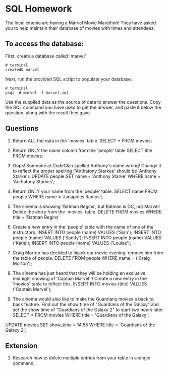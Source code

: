 # SQL Homework

The local cinema are having a Marvel Movie Marathon! They have asked you to help maintain their database of movies with times and attendees.

## To access the database:

First, create a database called 'marvel'

```
# terminal
createdb marvel
```

Next, run the provided SQL script to populate your database:

```
# terminal
psql -d marvel -f marvel.sql
```

Use the supplied data as the source of data to answer the questions. Copy the SQL command you have used to get the answer, and paste it below the question, along with the result they gave.

## Questions

1.  Return ALL the data in the 'movies' table.
SELECT * FROM movies;

2.  Return ONLY the name column from the 'people' table
SELECT title FROM movies;

3.  Oops! Someone at CodeClan spelled Anthony's name wrong! Change it to reflect the proper spelling ('Anthatony Starkes' should be 'Anthony Starke').
UPDATE people SET name = 'Anthony Starke' WHERE name = 'Anthatony Starkes';

4.  Return ONLY your name from the 'people' table.
SELECT name FROM people WHERE name = 'Janapoles Ramos';

5.  The cinema is showing 'Batman Begins', but Batman is DC, not Marvel! Delete the entry from the 'movies' table.
DELETE FROM movies WHERE title = 'Batman Begins'

6.  Create a new entry in the 'people' table with the name of one of the instructors.
INSERT INTO people (name) VALUES ('Sian');
INSERT INTO people (name) VALUES ('Sandy');
INSERT INTO people (name) VALUES ('Katie');
INSERT INTO people (name) VALUES ('Louise');

7.  Craig Morton has decided to hijack our movie evening, remove him from the table of people.
DELETE FROM people WHERE name = ('Craig Morton');

8.  The cinema has just heard that they will be holding an exclusive midnight showing of 'Captain Marvel'!! Create a new entry in the 'movies' table to reflect this.
INSERT INTO movies (title) VALUES ('Captain Marvel');

9.  The cinema would also like to make the Guardians movies a back to back feature. Find out the show time of "Guardians of the Galaxy" and set the show time of "Guardians of the Galaxy 2" to start two hours later.
SELECT * FROM movies WHERE title = 'Guardians of the Galaxy';

UPDATE movies SET show_time = 14.55 WHERE title = 'Guardians of the Galaxy 2';


## Extension

1.  Research how to delete multiple entries from your table in a single command.
